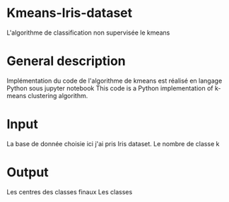 # Kmeans-Iris-dataset
L'algorithme de classification non supervisée le kmeans 

# General description
Implémentation du code de l'algorithme de kmeans est réalisé en langage Python sous jupyter notebook
This code is a Python implementation of k-means clustering algorithm.

# Input
La base de donnée choisie ici j'ai pris Iris dataset.
Le nombre de classe k

# Output
Les centres des classes finaux
Les classes
